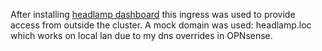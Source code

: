 After installing [headlamp dashboard](https://headlamp.dev/docs/latest/installation/in-cluster/#using-helm) this ingress was used to provide access from outside the cluster.
A mock domain was used: headlamp.loc which works on local lan due to my dns overrides in OPNsense.
